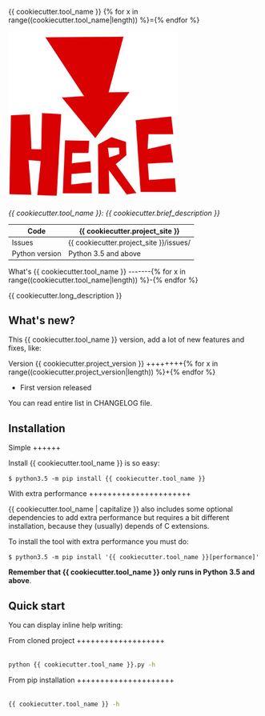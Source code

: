 {{ cookiecutter.tool_name }}
{% for x in range((cookiecutter.tool_name|length)) %}={% endfor %}

![Logo](doc/images/logo.jpg)

*{{ cookiecutter.tool_name }}: {{ cookiecutter.brief_description }}*

Code | {{ cookiecutter.project_site }}
---- | ----------------------------------------------
Issues | {{ cookiecutter.project_site }}/issues/
Python version | Python 3.5 and above

What's {{ cookiecutter.tool_name }}
-------{% for x in range((cookiecutter.tool_name|length)) %}-{% endfor %}

{{ cookiecutter.long_description }}

What's new?
-----------

This {{ cookiecutter.tool_name }} version, add a lot of new features and fixes, like:

Version {{ cookiecutter.project_version }}
++++++++{% for x in range((cookiecutter.project_version|length)) %}+{% endfor %}

- First version released

You can read entire list in CHANGELOG file.

Installation
------------

Simple
++++++

Install {{ cookiecutter.tool_name }} is so easy:

```
$ python3.5 -m pip install {{ cookiecutter.tool_name }}
```

With extra performance
++++++++++++++++++++++

{{ cookiecutter.tool_name | capitalize }} also includes some optional dependencies to add extra performance but requires a bit different installation, because they (usually) depends of C extensions.

To install the tool with extra performance you must do:

```
$ python3.5 -m pip install '{{ cookiecutter.tool_name }}[performance]'
```

**Remember that {{ cookiecutter.tool_name }} only runs in Python 3.5 and above**.

Quick start
-----------

You can display inline help writing:

From cloned project
+++++++++++++++++++

```bash

python {{ cookiecutter.tool_name }}.py -h
```

From pip installation
+++++++++++++++++++++

```bash

{{ cookiecutter.tool_name }} -h
```
